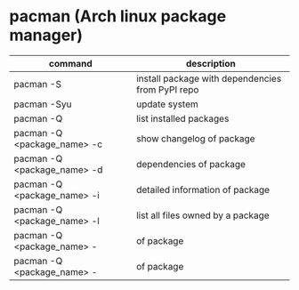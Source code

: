 # pacman (Arch linux package manager)
|command|description|
|-------|-----------|
|pacman -S|install package with dependencies from PyPI repo|
|pacman -Syu|update system|
|pacman -Q|list installed packages|
|pacman -Q &lt;package_name&gt; -c|show changelog of package|
|pacman -Q &lt;package_name&gt; -d|dependencies of package|
|pacman -Q &lt;package_name&gt; -i|detailed information of package|
|pacman -Q &lt;package_name&gt; -l|list all files owned by a package|
|pacman -Q &lt;package_name&gt; -| of package|
|pacman -Q &lt;package_name&gt; -| of package|
